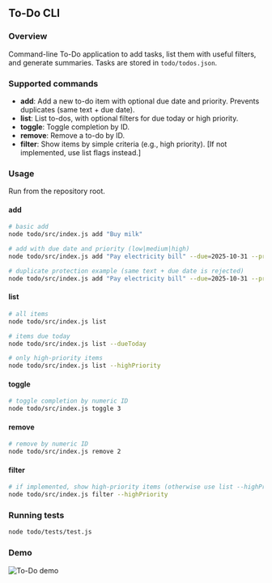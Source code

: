 ## To-Do CLI

### Overview
Command-line To-Do application to add tasks, list them with useful filters, and generate summaries. Tasks are stored in `todo/todos.json`.

### Supported commands
- **add**: Add a new to-do item with optional due date and priority. Prevents duplicates (same text + due date).
- **list**: List to-dos, with optional filters for due today or high priority.
- **toggle**: Toggle completion by ID.
- **remove**: Remove a to-do by ID.
- **filter**: Show items by simple criteria (e.g., high priority). [If not implemented, use list flags instead.]

### Usage

Run from the repository root.

#### add
```bash
# basic add
node todo/src/index.js add "Buy milk"

# add with due date and priority (low|medium|high)
node todo/src/index.js add "Pay electricity bill" --due=2025-10-31 --priority=high

# duplicate protection example (same text + due date is rejected)
node todo/src/index.js add "Pay electricity bill" --due=2025-10-31 --priority=medium
```

#### list
```bash
# all items
node todo/src/index.js list

# items due today
node todo/src/index.js list --dueToday

# only high-priority items
node todo/src/index.js list --highPriority
```

#### toggle
```bash
# toggle completion by numeric ID
node todo/src/index.js toggle 3
```

#### remove
```bash
# remove by numeric ID
node todo/src/index.js remove 2
```

#### filter
```bash
# if implemented, show high-priority items (otherwise use list --highPriority)
node todo/src/index.js filter --highPriority
```

### Running tests
```bash
node todo/tests/test.js
```

### Demo
![To-Do demo](../docs/todo-demo.gif)


<!-- touch: ensure this README is explicitly included in a follow-up commit -->
